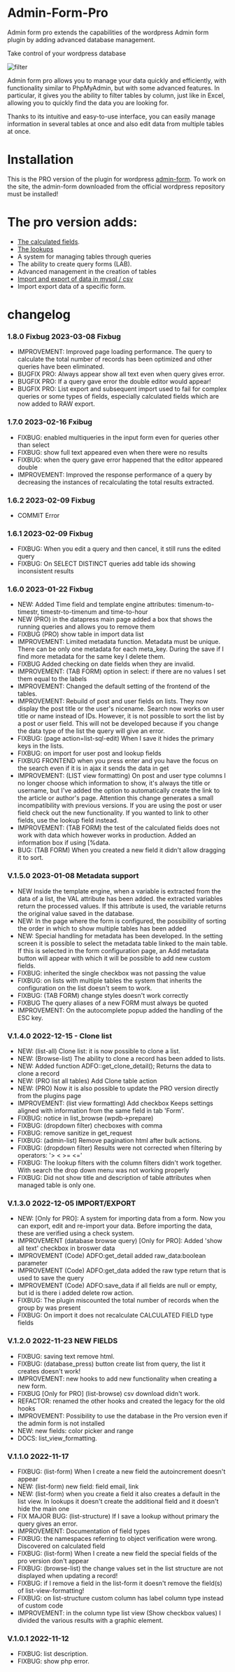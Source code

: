 # Admin-Form-Pro
Admin form pro extends the capabilities of the wordpress Admin form plugin by adding advanced database management. 

Take control of your wordpress database

![filter](https://github.com/giuliopanda/repo/blob/main/database_press_screenshot03.png)

Admin form pro allows you to manage your data quickly and efficiently, with functionality similar to PhpMyAdmin, but with some advanced features. In particular, it gives you the ability to filter tables by column, just like in Excel, allowing you to quickly find the data you are looking for.

Thanks to its intuitive and easy-to-use interface, you can easily manage information in several tables at once and also edit data from multiple tables at once. 

# Installation

This is the PRO version of the plugin for wordpress [admin-form](https://wordpress.org/plugins/admin-form/).
To work on the site, the admin-form downloaded from the official wordpress repository must be installed!


# The pro version adds:
- [The calculated fields](https://github.com/giuliopanda/admin-form-pro/wiki/Calculated-fields).
- [The lookups](https://github.com/giuliopanda/admin-form-pro/wiki/LOOKUP)
- A system for managing tables through queries
- The ability to create query forms (LAB).
- Advanced management in the creation of tables
- [Import and export of data in mysql / csv](https://github.com/giuliopanda/admin-form-pro/wiki/Import-Export)
- Import export data of a specific form.

# changelog

### 1.8.0 Fixbug 2023-03-08 Fixbug
* IMPROVEMENT: Improved page loading performance. The query to calculate the total number of records has been optimized and other queries have been eliminated.
* BUGFIX PRO: Always appear show all text even when query gives error.
* BUGFIX PRO: If a query gave error the double editor would appear!
* BUGFIX PRO: List export and subsequent import used to fail for complex queries or some types of fields, especially calculated fields which are now added to RAW export. 


### 1.7.0 2023-02-16 Fxibug
- FIXBUG: enabled multiqueries in the input form even for queries other than select
- FIXBUG: show full text appeared even when there were no results
- FIXBUG: when the query gave error happened that the editor appeared double
- IMPROVEMENT: Improved the response performance of a query by decreasing the instances of recalculating the total results extracted.


### 1.6.2 2023-02-09 Fixbug
- COMMIT Error
### 1.6.1 2023-02-09 Fixbug
- FIXBUG: When you edit a query and then cancel, it still runs the edited query
- FIXBUG: On SELECT DISTINCT queries add table ids showing inconsistent results

### 1.6.0 2023-01-22 Fixbug
- NEW: Added Time field and template engine attributes: timenum-to-timestr, timestr-to-timenum and time-to-hour
- NEW (PRO) in the datapress main page added a box that shows the running queries and allows you to remove them
- FIXBUG (PRO) show table in import data list 
- IMPROVEMENT: Limited metadata function. Metadata must be unique. There can be only one metadata for each meta_key. During the save if I find more metadata for the same key I delete them.
- FIXBUG Added checking on date fields when they are invalid.
- IMPROVEMENT: (TAB FORM) option in select: if there are no values I set them equal to the labels
- IMPROVEMENT: Changed the default setting of the frontend of the tables.
- IMPROVEMENT: Rebuild of post and user fields on lists. They now display the post title or the user's nicename. Search now works on user title or name instead of IDs. However, it is not possible to sort the list by a post or user field. This will not be developed because if you change the data type of the list the query will give an error.
- FIXBUG: (page action=list-sql-edit) When I save it hides the primary keys in the lists.
- FIXBUG: on import for user post and lookup fields
- FIXBUG FRONTEND when you press enter and you have the focus on the search even if it is in ajax it sends the data in get
- IMPROVEMENT: (LIST view formatting) On post and user type columns I no longer choose which information to show, it's always the title or username, but I've added the option to automatically create the link to the article or author's page. Attention this change generates a small incompatibility with previous versions. If you are using the post or user field check out the new functionality. If you wanted to link to other fields, use the lookup field instead.
- IMPROVEMENT: (TAB FORM) the test of the calculated fields does not work with data which however works in production. Added an information box if using [%data.
- BUG: (TAB FORM) When you created a new field it didn't allow dragging it to sort.

### V.1.5.0 2023-01-08 Metadata support
- NEW Inside the template engine, when a variable is extracted from the data of a list, the VAL attribute has been added.
the extracted variables return the processed values. If this attribute is used, the variable returns the original value saved in the database.
- NEW: In the page where the form is configured, the possibility of sorting the order in which to show multiple tables has been added
- NEW: Special handling for metadata has been developed. In the setting screen it is possible to select the metadata table linked to the main table. If this is selected in the form configuration page, an Add metadata button will appear with which it will be possible to add new custom fields.
- FIXBUG: inherited the single checkbox was not passing the value
- FIXBUG: on lists with multiple tables the system that inherits the configuration on the list doesn't seem to work.
- FIXBUG: (TAB FORM) change styles doesn't work correctly
- FIXBUG The query aliases of a new FORM must always be quoted
- IMPROVEMENT: On the autocomplete popup added the handling of the ESC key.

### V.1.4.0 2022-12-15 - Clone list
- NEW: (list-all) Clone list: it is now possible to clone a list.
- NEW: (Browse-list) The ability to clone a record has been added to lists.
- NEW: Added function ADFO::get_clone_detail(); Returns the data to clone a record
- NEW: (PRO list all tables) Add Clone table action
- NEW: (PRO) Now it is also possible to update the PRO version directly from the plugins page
- IMPROVEMENT: (list view formatting) Add checkbox Keeps settings aligned with information from the same field in tab 'Form'. 
- FIXBUG: notice in list_browse (wpdb->prepare)
- FIXBUG: (dropdown filter) checboxes with comma 
- FIXBUG: remove sanitize in get_request
- FIXBUG: (admin-list) Remove pagination html after bulk actions.
- FIXBUG: (dropdown filter) Results were not corrected when filtering by operators: '> < >= <='
- FIXBUG: The lookup filters with the column filters didn't work together. With search the drop down menu was not working properly
- FIXBUG: Did not show title and description of table attributes when managed table is only one.

### V.1.3.0 2022-12-05 IMPORT/EXPORT
- NEW: [Only for PRO]: A system for importing data from a form. Now you can export, edit and re-import your data. Before importing the data, these are verified using a check system. 
- IMPROVEMENT (database browse query) [Only for PRO]: Added 'show all text' checkbox in broswer data
- IMPROVEMENT (Code) ADFO:get_detail added raw_data:boolean parameter
- IMPROVEMENT (Code) ADFO:get_data added the raw type return that is used to save the query
- IMPROVEMENT (Code) ADFO:save_data if all fields are null or empty, but id is there i added delete row action.
- FIXBUG: The plugin miscounted the total number of records when the group by was present
- FIXBUG: On import it does not recalculate CALCULATED FIELD type fields

### V.1.2.0 2022-11-23 NEW FIELDS
- FIXBUG: saving text remove html.
- FIXBUG: (database_press) button create list from query, the list it creates doesn't work!
- IMPROVEMENT: new hooks to add new functionality when creating a new form.
- FIXBUG [Only for PRO] (list-browse) csv download didn't work.
- REFACTOR: renamed the other hooks and created the legacy for the old hooks
- IMPROVEMENT: Possibility to use the database in the Pro version even if the admin form is not installed
- NEW: new fields: color picker and range
- DOCS: list_view_formatting.

### V.1.1.0 2022-11-17
- FIXBUG: (list-form) When I create a new field the autoincrement doesn't appear
- NEW: (list-form) new field: field email, link
- NEW: (list-form) when you create a field it also creates a default in the list view. In lookups it doesn't create the additional field and it doesn't hide the main one
- FIX MAJOR BUG: (list-structure) If I save a lookup without primary the query gives an error.
- IMPROVEMENT: Documentation of field types
- FIXBUG: the namespaces referring to object verification were wrong. Discovered on calculated field
- FIXBUG: (list-form) When I create a new field the special fields of the pro version don't appear
- FIXBUG: (browse-list) the change values ​​set in the list structure are not displayed when updating a record!
- FIXBUG: if I remove a field in the list-form it doesn't remove the field(s) of list-view-formatting!
- FIXBUG: on list-structure custom column has label column type instead of custom code
- IMPROVEMENT: in the column type list view (Show checkbox values) I divided the various results with a graphic element.

### V.1.0.1 2022-11-12
- FIXBUG: list description.
- FIXBUG: show php error.
